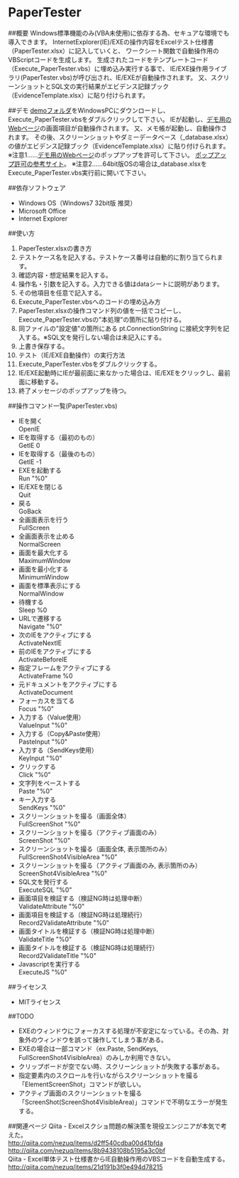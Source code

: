 PaperTester
===========

##概要
Windows標準機能のみ(VBA未使用)に依存する為、セキュアな環境でも導入できます。
InternetExplorer(IE)/EXEの操作内容をExcelテスト仕様書（PaperTester.xlsx）に記入していくと、
ワークシート関数で自動操作用のVBScriptコードを生成します。
生成されたコードをテンプレートコード（Execute_PaperTester.vbs）に埋め込み実行する事で、
IE/EXE操作用ライブラリ(PaperTester.vbs)が呼び出され、IE/EXEが自動操作されます。
又、スクリーンショットとSQL文の実行結果がエビデンス記録ブック（EvidenceTemplate.xlsx）に貼り付けられます。

##デモ
[demoフォルダ](https://github.com/nezuQ/PaperTester/tree/master/demo)をWindowsPCにダウンロードし、Execute_PaperTester.vbsをダブルクリックして下さい。
IEが起動し、[デモ用のWebページ](http://bl.ocks.org/nezuQ/raw/9719897/)の画面項目が自動操作されます。
又、メモ帳が起動し、自動操作されます。
その後、スクリーンショットやダミーデータベース（_database.xlsx）の値がエビデンス記録ブック（EvidenceTemplate.xlsx）に貼り付けられます。
※注意1……[デモ用のWebページ](http://bl.ocks.org/nezuQ/raw/9719897/)のポップアップを許可して下さい。
[ポップアップ許可の参考サイト](http://windows.microsoft.com/ja-JP/windows-vista/Internet-Explorer-Pop-up-Blocker-frequently-asked-questions?SignedIn=1)。
※注意2……64bit版OSの場合は_database.xlsxをExecute_PaperTester.vbs実行前に開いて下さい。

##依存ソフトウェア
 * Windows OS（Windows7 32bit版 推奨）
 * Microsoft Office
 * Internet Explorer

##使い方
 1. PaperTester.xlsxの書き方
   1. テストケース名を記入する。テストケース番号は自動的に割り当てられます。
   2. 確認内容・想定結果を記入する。
   3. 操作名・引数を記入する。入力できる値はdataシートに説明があります。
   4. その他項目を任意で記入する。
 2. Execute_PaperTester.vbsへのコードの埋め込み方
   1. PaperTester.xlsxの操作コマンド列の値を一括でコピーし、Execute_PaperTester.vbsの"本処理"の箇所に貼り付ける。
   2. 同ファイルの"設定値"の箇所にある pt.ConnectionString に接続文字列を記入する。※SQL文を発行しない場合は未記入にする。
   3. 上書き保存する。
 3. テスト（IE/EXE自動操作）の実行方法
   1. Execute_PaperTester.vbsをダブルクリックする。
   2. IE/EXE起動時にIEが最前面に来なかった場合は、IE/EXEをクリックし、最前面に移動する。
   3. 終了メッセージのポップアップを待つ。

##操作コマンド一覧(PaperTester.vbs)

 * IEを開く  
OpenIE  
 * IEを取得する（最初のもの）  
GetIE 0
 * IEを取得する（最後のもの）  
GetIE -1
 * EXEを起動する  
Run "%0"
 * IE/EXEを閉じる  
Quit
 * 戻る  
GoBack
 * 全画面表示を行う  
FullScreen
 * 全画面表示を止める  
NormalScreen
 * 画面を最大化する  
MaximumWindow
 * 画面を最小化する  
MinimumWindow
 * 画面を標準表示にする  
NormalWindow
 * 待機する  
Sleep %0
 * URLで遷移する  
Navigate "%0"
 * 次のIEをアクティブにする  
ActivateNextIE
 * 前のIEをアクティブにする  
ActivateBeforeIE
 * 指定フレームをアクティブにする  
ActivateFrame %0
 * 元ドキュメントをアクティブにする  
ActivateDocument
 * フォーカスを当てる  
Focus "%0"
 * 入力する（Value使用）  
ValueInput "%0"
 * 入力する（Copy&Paste使用）  
PasteInput "%0"
 * 入力する（SendKeys使用）  
KeyInput "%0"
 * クリックする  
Click "%0"
 * 文字列をペーストする  
Paste "%0"
 * キー入力する  
SendKeys "%0"
 * スクリーンショットを撮る（画面全体）  
FullScreenShot "%0"
 * スクリーンショットを撮る（アクティブ画面のみ）  
ScreenShot "%0"
 * スクリーンショットを撮る（画面全体, 表示箇所のみ）  
FullScreenShot4VisibleArea "%0"
 * スクリーンショットを撮る（アクティブ画面のみ, 表示箇所のみ）  
ScreenShot4VisibleArea "%0"
 * SQL文を発行する  
ExecuteSQL "%0"
 * 画面項目を検証する（検証NG時は処理中断）  
ValidateAttribute "%0"
 * 画面項目を検証する（検証NG時は処理続行）  
Record2ValidateAttribute "%0"
 * 画面タイトルを検証する（検証NG時は処理中断）  
ValidateTitle "%0"
 * 画面タイトルを検証する（検証NG時は処理続行）  
Record2ValidateTitle "%0"
 * Javascriptを実行する  
ExecuteJS "%0"

##ライセンス
 * MITライセンス

##TODO
 * EXEのウィンドウにフォーカスする処理が不安定になっている。その為、対象外のウィンドウを誤って操作してしまう事がある。
 * EXEの場合は一部コマンド（ex.Paste, SendKeys, FullScreenShot4VisibleArea）のみしか利用できない。
 * クリップボードが空でない時、スクリーンショットが失敗する事がある。
 * 指定要素内のスクロールを行いながらスクリーンショットを撮る「ElementScreenShot」コマンドが欲しい。
 * アクティブ画面のスクリーンショットを撮る「ScreenShot(ScreenShot4VisibleArea)」コマンドで不明なエラーが発生する。

##関連ページ
Qiita - Excelスクショ問題の解決策を現役エンジニアが本気で考えた。  
http://qiita.com/nezuq/items/d2ff540cdba00d41bfda  
http://qiita.com/nezuq/items/8b9438108b5195a3c0bf  
Qiita - Excel単体テスト仕様書からIE自動操作用のVBSコードを自動生成する。  
http://qiita.com/nezuq/items/21d191b3f0e494d78215
